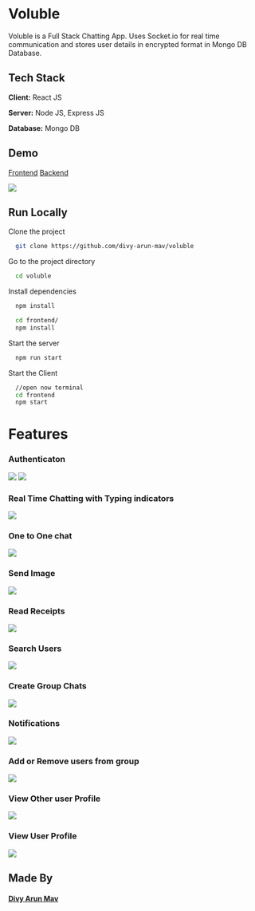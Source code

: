 
# Voluble

Voluble is a Full Stack Chatting App.
Uses Socket.io for real time communication and stores user details in encrypted format in Mongo DB Database.
## Tech Stack

**Client:** React JS

**Server:** Node JS, Express JS

**Database:** Mongo DB
  
## Demo

[Frontend](https://divy-mav-voluble.netlify.app/) [Backend](https://voluble-zcnj.onrender.com)

![](https://github.com/divy-arun-mav/voluble/blob/main/Screenshots/initial.png)
## Run Locally

Clone the project

```bash
  git clone https://github.com/divy-arun-mav/voluble
```

Go to the project directory

```bash
  cd voluble
```

Install dependencies

```bash
  npm install
```

```bash
  cd frontend/
  npm install
```

Start the server

```bash
  npm run start
```
Start the Client

```bash
  //open now terminal
  cd frontend
  npm start
```

  
# Features

### Authenticaton
![](https://github.com/divy-arun-mav/voluble/blob/main/Screenshots/login.png)
![](https://github.com/divy-arun-mav/voluble/blob/main/Screenshots/register.png)
### Real Time Chatting with Typing indicators
![](https://github.com/divy-arun-mav/voluble/blob/main/Screenshots/realtime-chat.png)
### One to One chat
![](https://github.com/divy-arun-mav/voluble/blob/main/Screenshots/initial.png)
### Send Image
![](https://github.com/divy-arun-mav/voluble/blob/main/Screenshots/image-uploading.png)
### Read Receipts
![](https://github.com/divy-arun-mav/voluble/blob/main/Screenshots/image-uploading.png)
### Search Users
![](https://github.com/piyush-eon/mern-chat-app/blob/master/screenshots/search.PNG)
### Create Group Chats
![](https://github.com/divy-arun-mav/voluble/blob/main/Screenshots/create-group.png)
### Notifications 
![](https://github.com/divy-arun-mav/voluble/blob/main/Screenshots/notification.png)
### Add or Remove users from group
![](https://github.com/divy-arun-mav/voluble/blob/main/Screenshots/edit-group.png)
### View Other user Profile
![](https://github.com/divy-arun-mav/voluble/blob/main/Screenshots/view-other-user-profile.png)
### View User Profile
![](https://github.com/divy-arun-mav/voluble/blob/main/Screenshots/view--profile.png)

## Made By

#### [Divy Arun Mav](https://github.com/divy-arun-mav)

  
